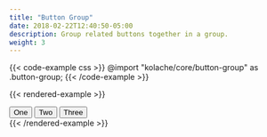 ```yaml
---
title: "Button Group"
date: 2018-02-22T12:40:50-05:00
description: Group related buttons together in a group.
weight: 3
---
```


{{< code-example css >}}
@import "kolache/core/button-group" as .button-group;
{{< /code-example >}}

{{< rendered-example >}}
<div class="button-group">
  <button class="button">One</button>
  <button class="button">Two</button>
  <button class="button">Three</button>
</div>
{{< /rendered-example >}}
